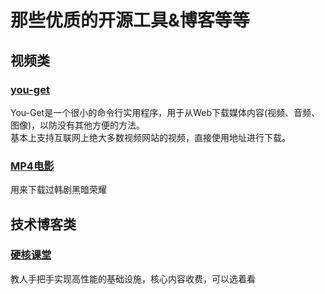# 那些优质的开源工具&博客等等

## 视频类
### [you-get](https://you-get.org/)  
You-Get是一个很小的命令行实用程序，用于从Web下载媒体内容(视频、音频、图像)，以防没有其他方便的方法。  
基本上支持互联网上绝大多数视频网站的视频，直接使用地址进行下载。

### [MP4电影](https://www.domp4.cc/)
 用来下载过韩剧黑暗荣耀 

## 技术博客类

### [硬核课堂](https://hardcore.feishu.cn/wiki/wikcn9i4sfdTkxVX0DYrMMbNBpd)
教人手把手实现高性能的基础设施，核心内容收费，可以选着看











